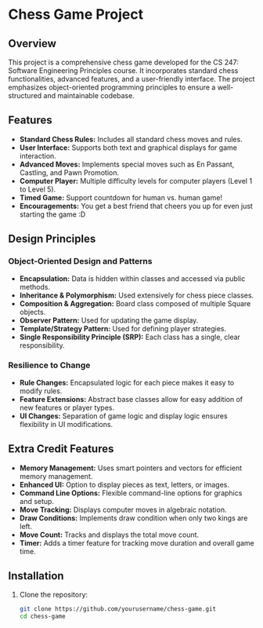 # Chess Game Project

## Overview

This project is a comprehensive chess game developed for the CS 247: Software Engineering Principles course. It incorporates standard chess functionalities, advanced features, and a user-friendly interface. The project emphasizes object-oriented programming principles to ensure a well-structured and maintainable codebase.

## Features

- **Standard Chess Rules:** Includes all standard chess moves and rules.
- **User Interface:** Supports both text and graphical displays for game interaction.
- **Advanced Moves:** Implements special moves such as En Passant, Castling, and Pawn Promotion.
- **Computer Player:** Multiple difficulty levels for computer players (Level 1 to Level 5).
- **Timed Game:** Support countdown for human vs. human game!
- **Encouragements:** You get a best friend that cheers you up for even just starting the game :D

## Design Principles

### Object-Oriented Design and Patterns
- **Encapsulation:** Data is hidden within classes and accessed via public methods.
- **Inheritance & Polymorphism:** Used extensively for chess piece classes.
- **Composition & Aggregation:** Board class composed of multiple Square objects.
- **Observer Pattern:** Used for updating the game display.
- **Template/Strategy Pattern:** Used for defining player strategies.
- **Single Responsibility Principle (SRP):** Each class has a single, clear responsibility.

### Resilience to Change
- **Rule Changes:** Encapsulated logic for each piece makes it easy to modify rules.
- **Feature Extensions:** Abstract base classes allow for easy addition of new features or player types.
- **UI Changes:** Separation of game logic and display logic ensures flexibility in UI modifications.

## Extra Credit Features

- **Memory Management:** Uses smart pointers and vectors for efficient memory management.
- **Enhanced UI:** Option to display pieces as text, letters, or images.
- **Command Line Options:** Flexible command-line options for graphics and setup.
- **Move Tracking:** Displays computer moves in algebraic notation.
- **Draw Conditions:** Implements draw condition when only two kings are left.
- **Move Count:** Tracks and displays the total move count.
- **Timer:** Adds a timer feature for tracking move duration and overall game time.

## Installation

1. Clone the repository:
   ```bash
   git clone https://github.com/yourusername/chess-game.git
   cd chess-game
